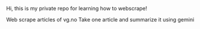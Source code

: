 Hi, this is my private repo for learning how to webscrape!

Web scrape articles of vg.no
Take one article and summarize it using gemini
